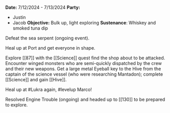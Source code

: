 **Date:** 7/12/2024 - 7/13/2024
**Party:**
- Justin
- Jacob
**Objective:** Bulk up, light exploring
**Sustenance**: Whiskey and smoked tuna dip

Defeat the sea serpent (ongoing event).

Heal up at Port and get everyone in shape. 

Explore [[87]] with the [[Science]] quest find the shop about to be attacked. Encounter winged monsters who are semi-quickly dispatched by the crew and their new weapons. Get a large metal Eyeball key to the Hive from the captain of the science vessel (who were researching Mantadon); complete [[Science]] and gain [[Hive]].

Heal up at #Lukra again, #levelup  Marco! 

Resolved Engine Trouble (ongoing) and headed up to [[130]] to be prepared to explore. 

